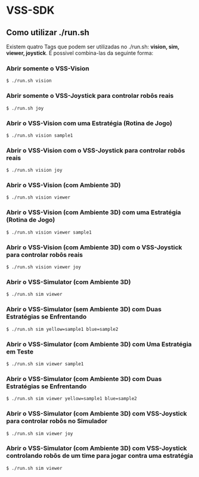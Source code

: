VSS-SDK 
=======

Como utilizar ./run.sh
----------------------
Existem quatro Tags que podem ser utilizadas no ./run.sh: **vision, sim, viewer, joystick**. É possivel combina-las da seguinte forma:

### Abrir somente o VSS-Vision
```
$ ./run.sh vision
```

### Abrir somente o VSS-Joystick para controlar robôs reais
```
$ ./run.sh joy
```

### Abrir o VSS-Vision com uma Estratégia (Rotina de Jogo)
```
$ ./run.sh vision sample1
```

### Abrir o VSS-Vision com o VSS-Joystick para controlar robôs reais
```
$ ./run.sh vision joy
```

### Abrir o VSS-Vision (com Ambiente 3D)
```
$ ./run.sh vision viewer
```

### Abrir o VSS-Vision (com Ambiente 3D) com uma Estratégia (Rotina de Jogo)
```
$ ./run.sh vision viewer sample1
```

### Abrir o VSS-Vision (com Ambiente 3D) com o VSS-Joystick para controlar robôs reais
```
$ ./run.sh vision viewer joy
```

### Abrir o VSS-Simulator (com Ambiente 3D)
```
$ ./run.sh sim viewer
```

### Abrir o VSS-Simulator (sem Ambiente 3D) com Duas Estratégias se Enfrentando
```
$ ./run.sh sim yellow=sample1 blue=sample2
```

### Abrir o VSS-Simulator (com Ambiente 3D) com Uma Estratégia em Teste
```
$ ./run.sh sim viewer sample1
```

### Abrir o VSS-Simulator (com Ambiente 3D) com Duas Estratégias se Enfrentando
```
$ ./run.sh sim viewer yellow=sample1 blue=sample2
```

### Abrir o VSS-Simulator (com Ambiente 3D) com VSS-Joystick para controlar robôs no Simulador
```
$ ./run.sh sim viewer joy
```

### Abrir o VSS-Simulator (com Ambiente 3D) com VSS-Joystick controlando robôs de um time para jogar contra uma estratégia
```
$ ./run.sh sim viewer
```

